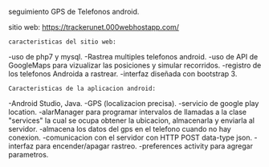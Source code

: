 seguimiento GPS de Telefonos android.

sitio web: https://trackerunet.000webhostapp.com/

    caracteristicas del sitio web:

-uso de php7 y mysql.
-Rastrea multiples telefonos android.
-uso de API de GoogleMaps para vizualizar las posiciones y simular recorridos.
-registro de los telefonos Androida a rastrear.
-interfaz diseñada con bootstrap 3.

    Caracteristicas de la aplicacion android:

-Android Studio, Java.
-GPS (localizacion precisa).
-servicio de google play location.
-alarManager para programar intervalos de llamadas a la clase "services" la cual se ocupa obtener la ubicacion, almacenarla y enviarla al servidor.
-almacena los datos del gps en el telefono cuando no hay conexion.
-comunicacion con el servidor con HTTP POST data-type json.
-interfaz para encender/apagar rastreo.
-preferences activity para agregar parametros.
